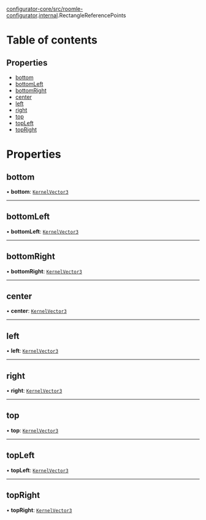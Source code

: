 [configurator-core/src/roomle-configurator](../modules/configurator_core_src_roomle_configurator.md).[internal](../modules/configurator_core_src_roomle_configurator._internal_.md).RectangleReferencePoints

# Table of contents

## Properties

- [bottom](configurator_core_src_roomle_configurator._internal_.RectangleReferencePoints.md#bottom)
- [bottomLeft](configurator_core_src_roomle_configurator._internal_.RectangleReferencePoints.md#bottomleft)
- [bottomRight](configurator_core_src_roomle_configurator._internal_.RectangleReferencePoints.md#bottomright)
- [center](configurator_core_src_roomle_configurator._internal_.RectangleReferencePoints.md#center)
- [left](configurator_core_src_roomle_configurator._internal_.RectangleReferencePoints.md#left)
- [right](configurator_core_src_roomle_configurator._internal_.RectangleReferencePoints.md#right)
- [top](configurator_core_src_roomle_configurator._internal_.RectangleReferencePoints.md#top)
- [topLeft](configurator_core_src_roomle_configurator._internal_.RectangleReferencePoints.md#topleft)
- [topRight](configurator_core_src_roomle_configurator._internal_.RectangleReferencePoints.md#topright)

# Properties

## bottom

• **bottom**: [`KernelVector3`](typings_kernel.KernelVector3.md)

___

## bottomLeft

• **bottomLeft**: [`KernelVector3`](typings_kernel.KernelVector3.md)

___

## bottomRight

• **bottomRight**: [`KernelVector3`](typings_kernel.KernelVector3.md)

___

## center

• **center**: [`KernelVector3`](typings_kernel.KernelVector3.md)

___

## left

• **left**: [`KernelVector3`](typings_kernel.KernelVector3.md)

___

## right

• **right**: [`KernelVector3`](typings_kernel.KernelVector3.md)

___

## top

• **top**: [`KernelVector3`](typings_kernel.KernelVector3.md)

___

## topLeft

• **topLeft**: [`KernelVector3`](typings_kernel.KernelVector3.md)

___

## topRight

• **topRight**: [`KernelVector3`](typings_kernel.KernelVector3.md)
